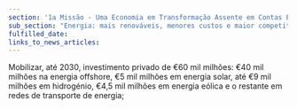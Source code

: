 ```yaml
---
section: '1a Missão - Uma Economia em Transformação Assente em Contas Equilibradas'
sub_section: "Energia: mais renováveis, menores custos e maior competitividade"
fulfilled_date:
links_to_news_articles:
---
```


Mobilizar, até 2030, investimento privado de €60 mil milhões: €40 mil milhões na energia offshore, €5 mil milhões em energia solar, até €9 mil milhões em hidrogénio, €4,5 mil milhões em energia eólica e o restante em redes de transporte de energia;